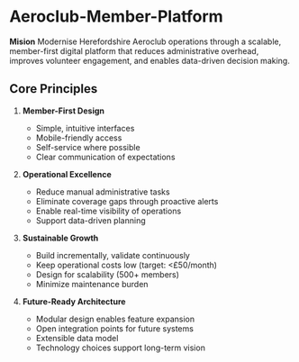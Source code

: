 # Aeroclub-Member-Platform



**Mision**
Modernise Herefordshire Aeroclub operations through a scalable, member-first digital platform that reduces administrative overhead, improves volunteer engagement, and enables data-driven decision making.

## Core Principles

1. **Member-First Design**
   - Simple, intuitive interfaces
   - Mobile-friendly access
   - Self-service where possible
   - Clear communication of expectations

2. **Operational Excellence**
   - Reduce manual administrative tasks
   - Eliminate coverage gaps through proactive alerts
   - Enable real-time visibility of operations
   - Support data-driven planning

3. **Sustainable Growth**
   - Build incrementally, validate continuously
   - Keep operational costs low (target: <£50/month)
   - Design for scalability (500+ members)
   - Minimize maintenance burden

4. **Future-Ready Architecture**
   - Modular design enables feature expansion
   - Open integration points for future systems
   - Extensible data model
   - Technology choices support long-term vision

